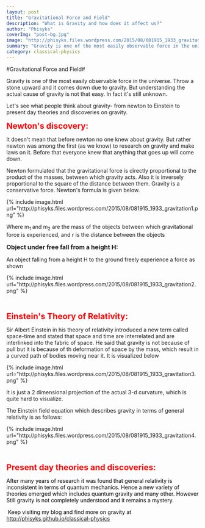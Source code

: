 ```yaml
---
layout: post
title: "Gravitational Force and Field"
description: "What is Gravity and how does it affect us?"
author: "Phisyks"
coverImg: "post-bg.jpg"
image: "http://phisyks.files.wordpress.com/2015/08/081915_1933_gravitation3.png"
summary: "Gravity is one of the most easily observable force in the universe. Throw a stone upward and it comes down due to gravity. But understanding the actual cause of gravity is not that easy. In fact it's still unknown."
category: classical-physics
---
```


#Gravitational Force and Field#

<p>Gravity is one of the most easily observable force in the universe. Throw a stone upward and it comes down due to gravity. But understanding the actual cause of gravity is not that easy. In fact it's still unknown.
</p><p>Let's see what people think about gravity- from newton to Einstein to present day theories and discoveries on gravity.
</p><p><span style="font-size:16pt;"><span style="color:red;"><strong>Newton's discovery: </strong></span>
		</span></p><p>It doesn't mean that before newton no one knew about gravity. But rather newton was among the first (as we know) to research on gravity and make laws on it. Before that everyone knew that anything that goes up will come down.
</p><p>Newton formulated that the gravitational force is directly proportional to the product of the masses, between which gravity acts. Also it is inversely proportional to the square of the distance between them. Gravity is a conservative force. Newton's formula is given below.
</p><p>{% include image.html url="http://phisyks.files.wordpress.com/2015/08/081915_1933_gravitation1.png" %}<span style="font-size:24pt;"><strong>
			</strong></span></p><p>Where m<sub>1 </sub>and m<sub>2</sub> are the mass of the objects between which gravitational force is experienced, and r is the distance between the objects
</p><p><span style="font-size:12pt;"><strong>Object under free fall from a height H:
</strong></span></p><p>An object falling from a height H to the ground freely experience a force as shown
</p><p>{% include image.html url="http://phisyks.files.wordpress.com/2015/08/081915_1933_gravitation2.png" %}<span style="font-size:14pt;"><strong>
			</strong></span></p><p>
 </p><p><span style="color:red;font-size:16pt;"><strong>Einstein's Theory of Relativity:
</strong></span></p><p>Sir Albert Einstein in his theory of relativity introduced a new term called space-time and stated that space and time are interrelated and are interlinked into the fabric of space. He said that gravity is not because of pull but it is because of th deformation of space by the mass, which result in a curved path of bodies moving near it. It is visualized below
</p><p>
{% include image.html url="http://phisyks.files.wordpress.com/2015/08/081915_1933_gravitation3.png" %}
	</p><p>It is just a 2 dimensional projection of the actual 3-d curvature, which is quite hard to visualize.
</p><p>The Einstein field equation which describes gravity in terms of general relativity is as follows:
</p><p>
{% include image.html url="http://phisyks.files.wordpress.com/2015/08/081915_1933_gravitation4.png" %}
	</p><p>
 </p><p><span style="color:red;font-size:16pt;"><strong>Present day theories and discoveries:
</strong></span></p><p><span style="color:black;">After many years of research it was found that general relativity is inconsistent in terms of quantum mechanics. Hence a new variety of theories emerged which includes quantum gravity and many other. However Still gravity is not completely understood and it remains a mystery. 
</span></p><p>
 <span style="color:black;">Keep visiting my blog and find more on gravity at <a href="http://phisyks.github.io/classical-physics.html">http://phisyks.github.io/classical-physics</a>
		</span>